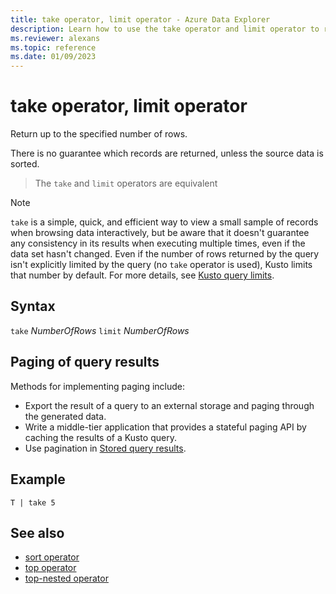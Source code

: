 ```yaml
---
title: take operator, limit operator - Azure Data Explorer
description: Learn how to use the take operator and limit operator to return a specified number of rows.
ms.reviewer: alexans
ms.topic: reference
ms.date: 01/09/2023
---
```

# take operator, limit operator

Return up to the specified number of rows.

There is no guarantee which records are returned, unless
the source data is sorted.

> The `take` and `limit` operators are equivalent

> [!NOTE]
> `take` is a simple, quick, and efficient way to view a small sample of records when browsing data interactively, but be aware that it doesn't guarantee any consistency in its results when executing multiple times, even if the data set hasn't changed.
> Even if the number of rows returned by the query isn't explicitly limited by the query (no `take` operator is used), Kusto limits that number by default. For more details, see [Kusto query limits](../concepts/querylimits.md).

## Syntax

`take` *NumberOfRows*
`limit` *NumberOfRows*

## Paging of query results

Methods for implementing paging include:

* Export the result of a query to an external storage and paging through the
   generated data.
* Write a middle-tier application that provides a stateful paging API by caching
   the results of a Kusto query.
* Use pagination in [Stored query results](../management/stored-query-results.md#pagination).

## Example

```kusto
T | take 5
```

## See also

* [sort operator](sort-operator.md)
* [top operator](topoperator.md)
* [top-nested operator](topnestedoperator.md)
